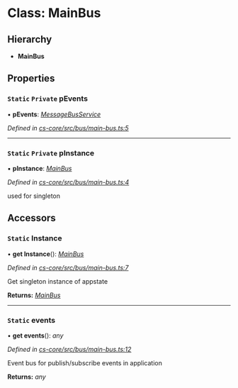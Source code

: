 # Class: MainBus

## Hierarchy

* **MainBus**

## Properties

### `Static` `Private` pEvents

▪ **pEvents**: *[MessageBusService](_cs_core_src_utils_message_bus_message_bus_service_.messagebusservice.md)*

*Defined in [cs-core/src/bus/main-bus.ts:5](https://github.com/RichardHovenkamp/csnext/blob/6deb7f51/packages/cs-core/src/bus/main-bus.ts#L5)*

___

### `Static` `Private` pInstance

▪ **pInstance**: *[MainBus](_cs_core_src_bus_main_bus_.mainbus.md)*

*Defined in [cs-core/src/bus/main-bus.ts:4](https://github.com/RichardHovenkamp/csnext/blob/6deb7f51/packages/cs-core/src/bus/main-bus.ts#L4)*

used for singleton

## Accessors

### `Static` Instance

• **get Instance**(): *[MainBus](_cs_core_src_bus_main_bus_.mainbus.md)*

*Defined in [cs-core/src/bus/main-bus.ts:7](https://github.com/RichardHovenkamp/csnext/blob/6deb7f51/packages/cs-core/src/bus/main-bus.ts#L7)*

Get singleton instance of appstate

**Returns:** *[MainBus](_cs_core_src_bus_main_bus_.mainbus.md)*

___

### `Static` events

• **get events**(): *any*

*Defined in [cs-core/src/bus/main-bus.ts:12](https://github.com/RichardHovenkamp/csnext/blob/6deb7f51/packages/cs-core/src/bus/main-bus.ts#L12)*

Event bus for publish/subscribe events in application

**Returns:** *any*
